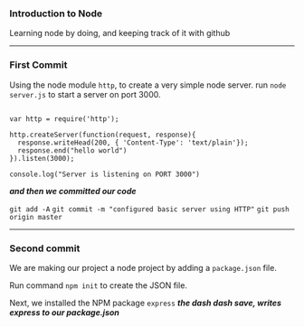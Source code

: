 ### Introduction to Node

Learning node by doing, and keeping track of it with github

-----
### First Commit
Using the node module `http`, to create a very simple node server. run `node server.js` to start a server on port 3000.
```

var http = require('http');

http.createServer(function(request, response){
  response.writeHead(200, { 'Content-Type': 'text/plain'});
  response.end("hello world")
}).listen(3000);

console.log("Server is listening on PORT 3000")

```
___and then we committed our code___

`git add -A`
`git commit -m "configured basic server using HTTP"`
`git push origin master`

-----
### Second commit
We are making our project a node project by adding a `package.json` file.

Run command `npm init` to create the JSON file.

Next, we installed the NPM package `express`
___the dash dash save, writes express to our package.json___
